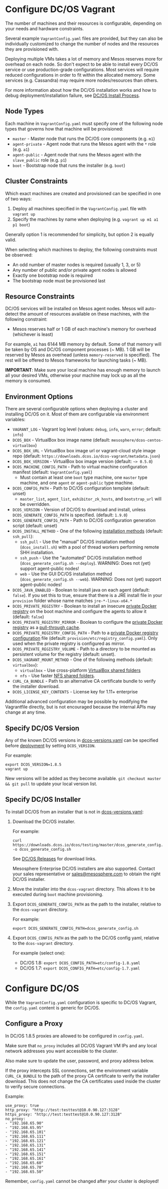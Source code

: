 # Configure DC/OS Vagrant

The number of machines and their resources is configurable, depending on your needs and hardware constraints.

Several example `VagrantConfig.yaml` files are provided, but they can also be individually customized to change the number of nodes and the resources they are provisioned with.

Deploying multiple VMs takes a lot of memory and Mesos reserves more for overhead on each node. So don't expect to be able to install every DC/OS service or use production-grade configurations. Most services will require reduced configurations in order to fit within the allocated memory. Some services (e.g. Cassandra) may require more nodes/resources than others.

For more information about how the DC/OS installation works and how to debug deployment/installation failure, see [DC/OS Install Process](/docs/dcos-install-process.md).

## Node Types

Each machine in `VagrantConfig.yaml` must specify one of the following node types that governs how that machine will be provisioned:

- `master` - Master node that runs the DC/OS core components (e.g. `m1`)
- `agent-private` - Agent node that runs the Mesos agent with the `*` role (e.g. `a1`)
- `agent-public` - Agent node that runs the Mesos agent with the `slave_public` role (e.g. `p1`)
- `boot` - Bootstrap node that runs the installer (e.g. `boot`)

## Cluster Constraints

Which exact machines are created and provisioned can be specified in one of two ways:

1. Deploy all machines specified in the `VagrantConfig.yaml` file with `vagrant up`
1. Specify the machines by name when deploying (e.g. `vagrant up m1 a1 p1 boot`)

Generally option 1 is recommended for simplicity, but option 2 is equally valid.

When selecting which machines to deploy, the following constraints must be observed:

- An odd number of master nodes is required (usually 1, 3, or 5)
- Any number of public and/or private agent nodes is allowed
- Exactly one bootstrap node is required
- The bootstrap node must be provisioned last

## Resource Constraints

DC/OS services will be installed on Mesos agent nodes. Mesos will auto-detect the amount of resources available on these machines, with the following constraint:

- Mesos reserves half or 1 GB of each machine's memory for overhead (whichever is least)

For example, `a1` has 6144 MB memory by default. Some of that memory will be taken by OS and DC/OS component processes (~ MB). 1 GB will be reserved by Mesos as overhead (unless `memory-reserved` is specified). The rest will be offered to Mesos frameworks for launching tasks (~ MB).

**IMPORTANT**: Make sure your local machine has enough memory to launch all your desired VMs, otherwise your machine may lock up as all the memory is consumed.


## Environment Options

There are several configurable options when deploying a cluster and installing DC/OS on it. Most of them are configurable via environment variables:

- `VAGRANT_LOG` - Vagrant log level (values: `debug`, `info`, `warn`, `error`; default: `info`)
- `DCOS_BOX` - VirtualBox box image name (default: `mesosphere/dcos-centos-virtualbox`)
- `DCOS_BOX_URL` - VirtualBox box image url or vagrant-cloud style image repo (default: `https://downloads.dcos.io/dcos-vagrant/metadata.json`)
- `DCOS_BOX_VERSION` - VirtualBox box image version (default: `~> 0.5.0`)
- `DCOS_MACHINE_CONFIG_PATH` - Path to virtual machine configuration manifest (default: `VagrantConfig.yaml`)
    - Must contain at least one `boot` type machine, one `master` type machine, and one `agent` or `agent-public` type machine.
- `DCOS_CONFIG_PATH` - Path to DC/OS configuration template (default: unset)
    - `master_list`, `agent_list`, `exhibitor_zk_hosts`, and `bootstrap_url` will be overridden.
- `DCOS_VERSION` - Version of DC/OS to download and install, unless `DCOS_GENERATE_CONFIG_PATH` is specified. (default: `1.9.0`)
- `DCOS_GENERATE_CONFIG_PATH` - Path to DC/OS configuration generation script (default: unset)
- `DCOS_INSTALL_METHOD` - One of the following [installation methods](/docs/alternate-install-methods.md) (default: `ssh_pull`):
    - `ssh_pull` - Use the "manual" DC/OS installation method (`dcos_install.sh`) with a pool of thread workers performing remote SHH installation.
    - `ssh_push` - Use the "automated" DC/OS installation method (`dcos_generate_config.sh --deploy`). WARNING: Does not (yet) support agent-public nodes!
    - `web` - Use the GUI DC/OS installation method (`dcos_generate_config.sh --web`). WARNING: Does not (yet) support agent-public nodes!
- `DCOS_JAVA_ENABLED` - Boolean to install java on each agent (default: `false`).  If you set this to true, ensure that there is a JRE install file in your `provision` folder whose name matches `jre-*-linux-x64.*`
- `DCOS_PRIVATE_REGISTRY` - Boolean to install an insecure [private Docker registry](/examples/private-registry.md) on the boot machine and configure the agents to allow it (default: `false`)
- `DCOS_PRIVATE_REGISTRY_MIRROR` - Boolean to configure the [private Docker registry](/examples/private-registry.md) as a [pull-through cache](https://docs.docker.com/registry/recipes/mirror/).
- `DCOS_PRIVATE_REGISTRY_CONFIG_PATH` - Path to a [private Docker registry configuration](https://docs.docker.com/registry/configuration/) file (default: `provision/etc/registry_config.yaml`). Only used when the private registry is configured as mirror.
- `DCOS_PRIVATE_REGISTRY_VOLUME` - Path to a directory to be mounted as persistent volume for the registry (default: unset).
- `DCOS_VAGRANT_MOUNT_METHOD` - One of the following methods (default: `virtualbox`):
    - `virtualbox` - Use cross-platform [VirtualBox shared folders](https://www.vagrantup.com/docs/synced-folders/virtualbox.html)
    - `nfs` - Use faster [NFS shared folders](https://www.vagrantup.com/docs/synced-folders/nfs.html).
- `CURL_CA_BUNDLE` - Path to an alternative CA certificate bundle to verify the installer download.
- `DCOS_LICENSE_KEY_CONTENTS` - License key for 1.11+ enterprise

Additional advanced configuration may be possible by modifying the Vagrantfile directly, but is not encouraged because the internal APIs may change at any time.

## Specify DC/OS Version

Any of the known DC/OS versions in [dcos-versions.yaml](/dcos-versions.yaml) can be specified before [deployment](/docs/deploy.md#deploy) by setting `DCOS_VERSION`.

For example:

```
export DCOS_VERSION=1.8.5
vagrant up
```

New versions will be added as they become available. `git checkout master && git pull` to update your local version list.

## Specify DC/OS Installer

To install DC/OS from an installer that is not in [dcos-versions.yaml](/dcos-versions.yaml):

1. Download the DC/OS installer.

    For example:

    ```
    curl https://downloads.dcos.io/dcos/testing/master/dcos_generate_config.sh -o dcos_generate_config.sh
    ```

    See [DC/OS Releases](https://dcos.io/releases/) for download links.

    Mesosphere Enterprise DC/OS installers are also supported. Contact your sales representative or <sales@mesosphere.com> to obtain the right DC/OS installer.

1. Move the installer into the `dcos-vagrant` directory. This allows it to be executed during `boot` machine provisioning.

1. Export `DCOS_GENERATE_CONFIG_PATH` as the path to the installer, relative to the `dcos-vagrant` directory.

    For example:

    ```
    export DCOS_GENERATE_CONFIG_PATH=dcos_generate_config.sh
    ```

1. Export `DCOS_CONFIG_PATH` as the path to the DC/OS config yaml, relative to the `dcos-vagrant` directory.

    For example (select one):

    - DC/OS 1.8: `export DCOS_CONFIG_PATH=etc/config-1.8.yaml`
    - DC/OS 1.7: `export DCOS_CONFIG_PATH=etc/config-1.7.yaml`


# Configure DC/OS

While the `VagrantConfig.yaml` configuration is specific to DC/OS Vagrant, the `config.yaml` content is generic for DC/OS.

## Configure a Proxy

In DC/OS 1.8.5 proxies are allowed to be configured in `config.yaml`.

Make sure that `no_proxy` includes all DC/OS Vagrant VM IPs and any local network addresses you want accessible to the cluster.

Also make sure to update the user, password, and proxy address below.

If the proxy intercepts SSL connections, set the environment variable `CURL_CA_BUNDLE` to the path of the proxy CA certificate to verify the installer download.
This does not change the CA certificates used inside the cluster to verify secure connections.

Example:

```
use_proxy: true
http_proxy: "http://test:testtest@10.0.90.127:3128"
https_proxy: "http://test:testtest@10.0.90.127:3128"
no_proxy:
- "192.168.65.90"
- "192.168.65.95"
- "192.168.65.101"
- "192.168.65.111"
- "192.168.65.121"
- "192.168.65.131"
- "192.168.65.141"
- "192.168.65.151"
- "192.168.65.161"
- "192.168.65.60"
- "192.168.65.70"
- "192.168.65.50"
```

Remember, `config.yaml` cannot be changed after your cluster is deployed!
